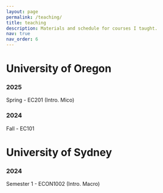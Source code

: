 ```yaml
---
layout: page
permalink: /teaching/
title: teaching
description: Materials and schedule for courses I taught.
nav: true
nav_order: 6
---
```


# University of Oregon

### 2025

Spring - EC201 (Intro. Mico)

### 2024

Fall - EC101

# University of Sydney

### 2024

Semester 1 - ECON1002 (Intro. Macro)
